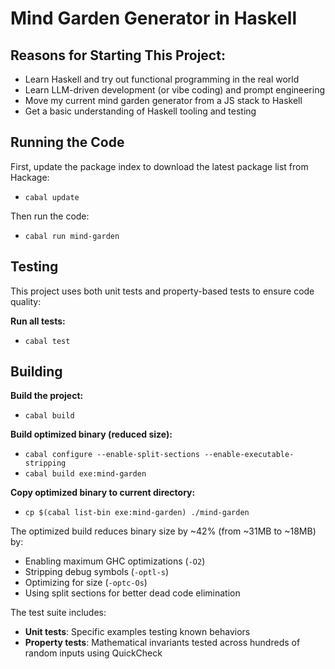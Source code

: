 # Mind Garden Generator in Haskell

## Reasons for Starting This Project:

* Learn Haskell and try out functional programming in the real world
* Learn LLM-driven development (or vibe coding) and prompt engineering
* Move my current mind garden generator from a JS stack to Haskell
* Get a basic understanding of Haskell tooling and testing

## Running the Code

First, update the package index to download the latest package list from Hackage:

* `cabal update`

Then run the code:

* `cabal run mind-garden`

## Testing

This project uses both unit tests and property-based tests to ensure code quality:

**Run all tests:**
* `cabal test`

## Building

**Build the project:**
* `cabal build`

**Build optimized binary (reduced size):**
* `cabal configure --enable-split-sections --enable-executable-stripping`
* `cabal build exe:mind-garden`

**Copy optimized binary to current directory:**
* `cp $(cabal list-bin exe:mind-garden) ./mind-garden`

The optimized build reduces binary size by ~42% (from ~31MB to ~18MB) by:
- Enabling maximum GHC optimizations (`-O2`)
- Stripping debug symbols (`-optl-s`)
- Optimizing for size (`-optc-Os`)
- Using split sections for better dead code elimination

The test suite includes:
- **Unit tests**: Specific examples testing known behaviors
- **Property tests**: Mathematical invariants tested across hundreds of random inputs using QuickCheck
